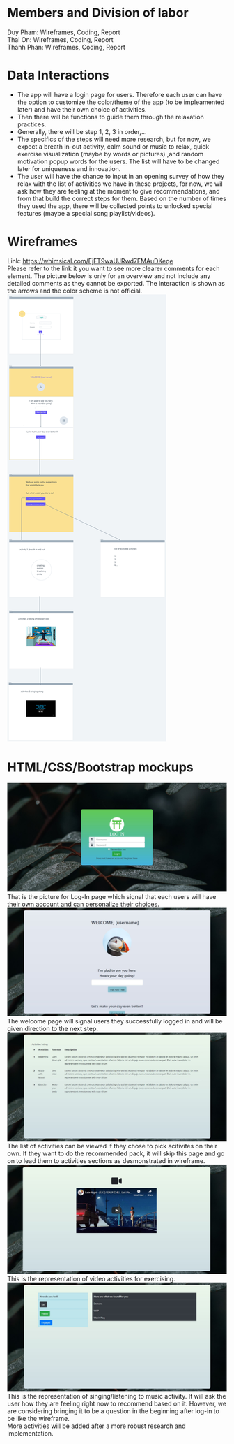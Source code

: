 # Members and Division of labor
Duy Pham: Wireframes, Coding, Report <br>
Thai On: Wireframes, Coding, Report <br>
Thanh Phan: Wireframes, Coding, Report <br>

# Data Interactions
* The app will have a login page for users. Therefore each user can have the option to customize the color/theme of the app (to be impleamented later) and have their own choice of activities. 
* Then there will be functions to guide them through the relaxation practices.
* Generally, there will be step 1, 2, 3 in order,... 
* The specifics of the steps will need more research, but for now, we expect a breath in-out activity, calm sound or music to relax, quick exercise visualization (maybe by words or pictures) ,and random motivation popup words for the users. The list will have to be changed later for uniqueness and innovation.
* The user will have the chance to input in an opening survey of how they relax with the list of activities we have in these projects, for now, we wil ask how they are feeling at the moment to give recommendations, and from that build the correct steps for them. Based on the number of times they used the app, there will be collected points to unlocked special features (maybe a special song playlist/videos).
# Wireframes
Link: https://whimsical.com/EjFT9waUJRwd7FMAuDKeqe <br>
Please refer to the link it you want to see more clearer comments for each element. The picture below is only for an overview and not include any detailed comments as they cannot be exported. The interaction is shown as the arrows and the color scheme is not official. 
![Image of Wireframe](https://github.com/tq-o/cs326-final-kappa/blob/main/docs/kappa%401.25x.png)
# HTML/CSS/Bootstrap mockups
![Imange of Log in](https://github.com/tq-o/cs326-final-kappa/blob/main/docs/Capture5.JPG)
That is the picture for Log-In page which signal that each users will have their own account and can personalize their choices. 
![Image of welcome page](https://github.com/tq-o/cs326-final-kappa/blob/main/docs/Capture.JPG)
The welcome page will signal users they successfully logged in and will be given direction to the next step.
![Image of activities](https://github.com/tq-o/cs326-final-kappa/blob/main/docs/Capture3.JPG)
The list of activities can be viewed if they chose to pick acitivites on their own. If they want to do the recommended pack, it will skip this page and go on to lead them to activities sections as desmonstrated in wireframe.
![Image of video](https://github.com/tq-o/cs326-final-kappa/blob/main/docs/Capture2.JPG)
This is the representation of video activities for exercising.
![Image of music](https://github.com/tq-o/cs326-final-kappa/blob/main/docs/Capture4.JPG)
This is the representation of singing/listening to music activity. It will ask the user how they are feeling right now to recommend based on it. However, we are considering bringing it to be a question in the beginning after log-in to be like the wireframe.<br>
More activities will be added after a more robust research and implementation.
